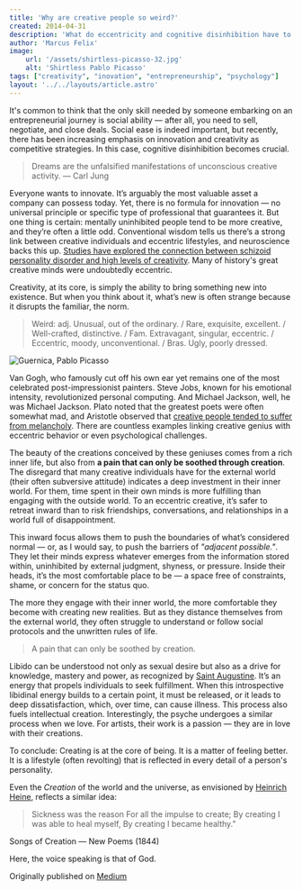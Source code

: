 ```yaml
---
title: 'Why are creative people so weird?'
created: 2014-04-31
description: 'What do eccentricity and cognitive disinhibition have to do with innovation?'
author: 'Marcus Felix'
image:
    url: '/assets/shirtless-picasso-32.jpg'
    alt: 'Shirtless Pablo Picasso'
tags: ["creativity", "inovation", "entrepreneurship", "psychology"]
layout: '../../layouts/article.astro'
---
```


It's common to think that the only skill needed by someone embarking on an entrepreneurial journey is social ability — after all, you need to sell, negotiate, and close deals. Social ease is indeed important, but recently, there has been increasing emphasis on innovation and creativity as competitive strategies. In this case, cognitive disinhibition becomes crucial.

> Dreams are the unfalsified manifestations of unconscious creative activity. — Carl Jung

Everyone wants to innovate. It’s arguably the most valuable asset a company can possess today. Yet, there is no formula for innovation — no universal principle or specific type of professional that guarantees it. But one thing is certain: mentally uninhibited people tend to be more creative, and they’re often a little odd. Conventional wisdom tells us there’s a strong link between creative individuals and eccentric lifestyles, and neuroscience backs this up. [Studies have explored the connection between schizoid personality disorder and high levels of creativity](https://www.frontiersin.org/journals/psychology/articles/10.3389/fpsyg.2014.01145/full). Many of history's great creative minds were undoubtedly eccentric.

Creativity, at its core, is simply the ability to bring something new into existence. But when you think about it, what’s new is often strange because it disrupts the familiar, the norm.

> Weird: adj. Unusual, out of the ordinary. / Rare, exquisite, excellent. / Well-crafted, distinctive. / Fam. Extravagant, singular, eccentric. / Eccentric, moody, unconventional. / Bras. Ugly, poorly dressed.

![Guernica, Pablo Picasso](/assets/guernica.webp)

Van Gogh, who famously cut off his own ear yet remains one of the most celebrated post-impressionist painters. Steve Jobs, known for his emotional intensity, revolutionized personal computing. And Michael Jackson, well, he was Michael Jackson. Plato noted that the greatest poets were often somewhat mad, and Aristotle observed that [creative people tended to suffer from melancholy](https://www.researchgate.net/publication/362701817_Aristotle_on_Melancholy). There are countless examples linking creative genius with eccentric behavior or even psychological challenges.

The beauty of the creations conceived by these geniuses comes from a rich inner life, but also from **a pain that can only be soothed through creation**. The disregard that many creative individuals have for the external world (their often subversive attitude) indicates a deep investment in their inner world. For them, time spent in their own minds is more fulfilling than engaging with the outside world. To an eccentric creative, it’s safer to retreat inward than to risk friendships, conversations, and relationships in a world full of disappointment.

This inward focus allows them to push the boundaries of what’s considered normal — or, as I would say, to push the barriers of *"adjacent possible."*. They let their minds express whatever emerges from the information stored within, uninhibited by external judgment, shyness, or pressure. Inside their heads, it’s the most comfortable place to be — a space free of constraints, shame, or concern for the status quo.

The more they engage with their inner world, the more comfortable they become with creating new realities. But as they distance themselves from the external world, they often struggle to understand or follow social protocols and the unwritten rules of life.

> A pain that can only be soothed by creation.

Libido can be understood not only as sexual desire but also as a drive for knowledge, mastery and power, as recognized by [Saint Augustine](https://minervawisdom.com/2019/03/29/augustines-city-of-god-xi-understanding-the-libido-dominandi/). It’s an energy that propels individuals to seek fulfillment. When this introspective libidinal energy builds to a certain point, it must be released, or it leads to deep dissatisfaction, which, over time, can cause illness. This process also fuels intellectual creation. Interestingly, the psyche undergoes a similar process when we love. For artists, their work is a passion — they are in love with their creations.

To conclude: Creating is at the core of being. It is a matter of feeling better. It is a lifestyle (often revolting) that is reflected in every detail of a person's personality.

Even the *Creation* of the world and the universe, as envisioned by [Heinrich Heine](https://en.wikipedia.org/wiki/Heinrich_Heine), reflects a similar idea:

> Sickness was the reason
> For all the impulse to create;
> By creating I was able to heal myself,
> By creating I became healthy."

Songs of Creation — New Poems (1844)

Here, the voice speaking is that of God.

Originally published on [Medium](https://medium.com/samhaus-daily/por-que-pessoas-criativas-sao-tao-estranhas-95ac7088c575)